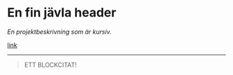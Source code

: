 
# En fin jävla header 

*En projektbeskrivning som är kursiv.*



[link](https://www.example.com/my%20great%20page)

---

> ETT BLOCKCITAT! 
